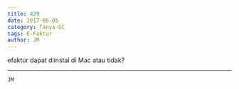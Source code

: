 ```yaml
---
title: 429
date: 2017-06-05
category: Tanya-SC
tags: E-Faktur
author: JM
---
```


efaktur dapat diinstal di Mac atau tidak?

---



`JM`
